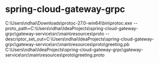 # spring-cloud-gateway-grpc

C:\Users\ndhai\Downloads\protoc-27.0-win64\bin\protoc.exe --proto_path=C:\Users\ndhai\IdeaProjects\spring-cloud-gateway-grpc\gateway-service\src\main\resources\proto --descriptor_set_out=C:\Users\ndhai\IdeaProjects\spring-cloud-gateway-grpc\gateway-service\src\main\resources\proto\greeting.pb C:\Users\ndhai\IdeaProjects\spring-cloud-gateway-grpc\gateway-service\src\main\resources\proto\greeting.proto